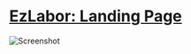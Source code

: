 # [EzLabor: Landing Page](https://bdvela.github.io/EZLabor-landing-page)
![Screenshot](screenshot-ezlabor.png)
